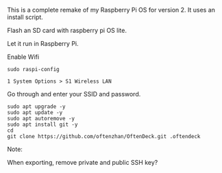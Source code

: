 This is a complete remake of my Raspberry Pi OS for version 2. It uses an install script.

Flash an SD card with raspberry pi OS lite.

Let it run in Raspberry Pi. 

Enable Wifi

```
sudo raspi-config
```

`1 System Options > S1 Wireless LAN`

Go through and enter your SSID and password.

```
sudo apt upgrade -y
sudo apt update -y
sudo apt autoremove -y
sudo apt install git -y
cd
git clone https://github.com/oftenzhan/OftenDeck.git .oftendeck
```


Note:

When exporting, remove private and public SSH key?